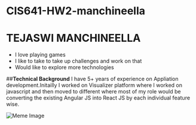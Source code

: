 # CIS641-HW2-manchineella

# TEJASWI MANCHINEELLA

* I love playing games
* I like to take to take up challenges and work on that
* Would like to explore more technologies

##**Technical Background**
I have 5+ years of experience on Appliation development.Initailly I worked 
on Visualizer platform where I worked on javascript and then moved to 
different where most of my role would be converting the existing Angular 
JS into React JS by each individual feature wise.

![Meme 
Image](https://www.thecoderpedia.com/wp-content/uploads/2020/06/Programming-Memes-Programmer-while-sleeping.jpg) 
